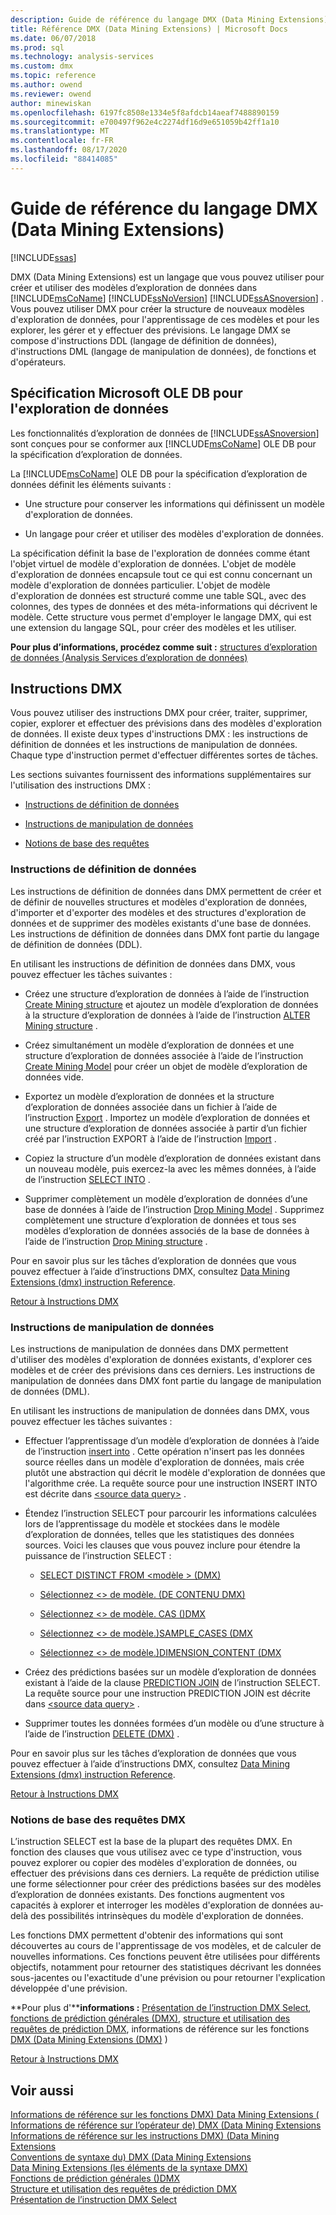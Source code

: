 ```yaml
---
description: Guide de référence du langage DMX (Data Mining Extensions)
title: Référence DMX (Data Mining Extensions) | Microsoft Docs
ms.date: 06/07/2018
ms.prod: sql
ms.technology: analysis-services
ms.custom: dmx
ms.topic: reference
ms.author: owend
ms.reviewer: owend
author: minewiskan
ms.openlocfilehash: 6197fc8508e1334e5f8afdcb14aeaf7488890159
ms.sourcegitcommit: e700497f962e4c2274df16d9e651059b42ff1a10
ms.translationtype: MT
ms.contentlocale: fr-FR
ms.lasthandoff: 08/17/2020
ms.locfileid: "88414085"
---
```

# <a name="data-mining-extensions-dmx-reference"></a>Guide de référence du langage DMX (Data Mining Extensions)
[!INCLUDE[ssas](../includes/applies-to-version/ssas.md)]

  DMX (Data Mining Extensions) est un langage que vous pouvez utiliser pour créer et utiliser des modèles d’exploration de données dans [!INCLUDE[msCoName](../includes/msconame-md.md)] [!INCLUDE[ssNoVersion](../includes/ssnoversion-md.md)] [!INCLUDE[ssASnoversion](../includes/ssasnoversion-md.md)] . Vous pouvez utiliser DMX pour créer la structure de nouveaux modèles d'exploration de données, pour l'apprentissage de ces modèles et pour les explorer, les gérer et y effectuer des prévisions. Le langage DMX se compose d'instructions DDL (langage de définition de données), d'instructions DML (langage de manipulation de données), de fonctions et d'opérateurs.  
  
## <a name="microsoft-ole-db-for-data-mining-specification"></a>Spécification Microsoft OLE DB pour l'exploration de données  
 Les fonctionnalités d’exploration de données de [!INCLUDE[ssASnoversion](../includes/ssasnoversion-md.md)] sont conçues pour se conformer aux [!INCLUDE[msCoName](../includes/msconame-md.md)] OLE DB pour la spécification d’exploration de données.  
  
 La [!INCLUDE[msCoName](../includes/msconame-md.md)] OLE DB pour la spécification d’exploration de données définit les éléments suivants :  
  
-   Une structure pour conserver les informations qui définissent un modèle d'exploration de données.  
  
-   Un langage pour créer et utiliser des modèles d'exploration de données.  
  
 La spécification définit la base de l'exploration de données comme étant l'objet virtuel de modèle d'exploration de données. L'objet de modèle d'exploration de données encapsule tout ce qui est connu concernant un modèle d'exploration de données particulier. L'objet de modèle d'exploration de données est structuré comme une table SQL, avec des colonnes, des types de données et des méta-informations qui décrivent le modèle. Cette structure vous permet d'employer le langage DMX, qui est une extension du langage SQL, pour créer des modèles et les utiliser.  
  
 **Pour plus d’informations, procédez comme suit :** [structures d’exploration de données &#40;Analysis Services d’exploration de données&#41;](https://docs.microsoft.com/analysis-services/data-mining/mining-structures-analysis-services-data-mining)  
  
##  <a name="dmx-statements"></a><a name="BKMK_DMXStatements"></a> Instructions DMX  
 Vous pouvez utiliser des instructions DMX pour créer, traiter, supprimer, copier, explorer et effectuer des prévisions dans des modèles d'exploration de données. Il existe deux types d'instructions DMX : les instructions de définition de données et les instructions de manipulation de données. Chaque type d'instruction permet d'effectuer différentes sortes de tâches.  
  
 Les sections suivantes fournissent des informations supplémentaires sur l'utilisation des instructions DMX :  
  
-   [Instructions de définition de données](#BKMK_DDL)  
  
-   [Instructions de manipulation de données](#BKMK_DML)  
  
-   [Notions de base des requêtes](#BKMK_Queries)  
  
###  <a name="data-definition-statements"></a><a name="BKMK_DDL"></a> Instructions de définition de données  
 Les instructions de définition de données dans DMX permettent de créer et de définir de nouvelles structures et modèles d'exploration de données, d'importer et d'exporter des modèles et des structures d'exploration de données et de supprimer des modèles existants d'une base de données. Les instructions de définition de données dans DMX font partie du langage de définition de données (DDL).  
  
 En utilisant les instructions de définition de données dans DMX, vous pouvez effectuer les tâches suivantes :  
  
-   Créez une structure d’exploration de données à l’aide de l’instruction [Create Mining structure](../dmx/create-mining-structure-dmx.md) et ajoutez un modèle d’exploration de données à la structure d’exploration de données à l’aide de l’instruction [ALTER Mining structure](../dmx/alter-mining-structure-dmx.md) .  
  
-   Créez simultanément un modèle d’exploration de données et une structure d’exploration de données associée à l’aide de l’instruction [Create Mining Model](../dmx/create-mining-model-dmx.md) pour créer un objet de modèle d’exploration de données vide.  
  
-   Exportez un modèle d’exploration de données et la structure d’exploration de données associée dans un fichier à l’aide de l’instruction [Export](../dmx/export-dmx.md) . Importez un modèle d’exploration de données et une structure d’exploration de données associée à partir d’un fichier créé par l’instruction EXPORT à l’aide de l’instruction [Import](../dmx/import-dmx.md) .  
  
-   Copiez la structure d’un modèle d’exploration de données existant dans un nouveau modèle, puis exercez-la avec les mêmes données, à l’aide de l’instruction [SELECT INTO](../dmx/select-into-dmx.md) .  
  
-   Supprimer complètement un modèle d’exploration de données d’une base de données à l’aide de l’instruction [Drop Mining Model](../dmx/drop-mining-model-dmx.md) . Supprimez complètement une structure d’exploration de données et tous ses modèles d’exploration de données associés de la base de données à l’aide de l’instruction [Drop Mining structure](../dmx/drop-mining-structure-dmx.md) .  
  
 Pour en savoir plus sur les tâches d’exploration de données que vous pouvez effectuer à l’aide d’instructions DMX, consultez [Data Mining Extensions &#40;dmx&#41; instruction Reference](../dmx/data-mining-extensions-dmx-statements.md).  
  
 [Retour à Instructions DMX](#BKMK_DMXStatements)  
  
###  <a name="data-manipulation-statements"></a><a name="BKMK_DML"></a> Instructions de manipulation de données  
 Les instructions de manipulation de données dans DMX permettent d'utiliser des modèles d'exploration de données existants, d'explorer ces modèles et de créer des prévisions dans ces derniers. Les instructions de manipulation de données dans DMX font partie du langage de manipulation de données (DML).  
  
 En utilisant les instructions de manipulation de données dans DMX, vous pouvez effectuer les tâches suivantes :  
  
-   Effectuer l’apprentissage d’un modèle d’exploration de données à l’aide de l’instruction [insert into](../dmx/insert-into-dmx.md) . Cette opération n'insert pas les données source réelles dans un modèle d'exploration de données, mais crée plutôt une abstraction qui décrit le modèle d'exploration de données que l'algorithme crée. La requête source pour une instruction INSERT INTO est décrite dans [\<source data query>](../dmx/source-data-query.md) .  
  
-   Étendez l’instruction SELECT pour parcourir les informations calculées lors de l’apprentissage du modèle et stockées dans le modèle d’exploration de données, telles que les statistiques des données sources. Voici les clauses que vous pouvez inclure pour étendre la puissance de l’instruction SELECT :  
  
    -   [SELECT DISTINCT FROM &#60;modèle &#62; &#40;DMX&#41;](../dmx/select-distinct-from-model-dmx.md)  
  
    -   [Sélectionnez &#60;&#62; de modèle. &#40;DE CONTENU DMX&#41;](../dmx/select-from-model-content-dmx.md)  
  
    -   [Sélectionnez &#60;&#62; de modèle. CAS &#40;&#41;DMX ](../dmx/select-from-model-cases-dmx.md)  
  
    -   [Sélectionnez &#60;&#62; de modèle.&#41;SAMPLE_CASES &#40;DMX ](../dmx/select-from-model-sample-cases-dmx.md)  
  
    -   [Sélectionnez &#60;&#62; de modèle.&#41;DIMENSION_CONTENT &#40;DMX ](../dmx/select-from-model-dimension-content-dmx.md)  
  
-   Créez des prédictions basées sur un modèle d’exploration de données existant à l’aide de la clause [PREDICTION JOIN](../dmx/select-from-model-prediction-join-dmx.md) de l’instruction SELECT. La requête source pour une instruction PREDICTION JOIN est décrite dans [\<source data query>](../dmx/source-data-query.md) .  
  
-   Supprimer toutes les données formées d’un modèle ou d’une structure à l’aide de l’instruction [DELETE &#40;DMX&#41;](../dmx/delete-dmx.md) .  
  
 Pour en savoir plus sur les tâches d’exploration de données que vous pouvez effectuer à l’aide d’instructions DMX, consultez [Data Mining Extensions &#40;dmx&#41; instruction Reference](../dmx/data-mining-extensions-dmx-statements.md).  
  
 [Retour à Instructions DMX](#BKMK_DMXStatements)  
  
###  <a name="dmx-query-fundamentals"></a><a name="BKMK_Queries"></a> Notions de base des requêtes DMX  
 L’instruction SELECT est la base de la plupart des requêtes DMX. En fonction des clauses que vous utilisez avec ce type d'instruction, vous pouvez explorer ou copier des modèles d'exploration de données, ou effectuer des prévisions dans ces derniers. La requête de prédiction utilise une forme sélectionner pour créer des prédictions basées sur des modèles d’exploration de données existants. Des fonctions augmentent vos capacités à explorer et interroger les modèles d'exploration de données au-delà des possibilités intrinsèques du modèle d'exploration de données.   
  
 Les fonctions DMX permettent d'obtenir des informations qui sont découvertes au cours de l'apprentissage de vos modèles, et de calculer de nouvelles informations. Ces fonctions peuvent être utilisées pour différents objectifs, notamment pour retourner des statistiques décrivant les données sous-jacentes ou l'exactitude d'une prévision ou pour retourner l'explication développée d'une prévision.  
  
 **Pour plus d'****informations :** [Présentation de l’instruction DMX Select](../dmx/understanding-the-dmx-select-statement.md), [fonctions de prédiction générales &#40;DMX&#41;](../dmx/general-prediction-functions-dmx.md), [structure et utilisation des requêtes de prédiction DMX](../dmx/structure-and-usage-of-dmx-prediction-queries.md), informations de référence sur les fonctions [DMX (Data Mining Extensions &#40;DMX&#41;](../dmx/data-mining-extensions-dmx-function-reference.md) )    
  
 [Retour à Instructions DMX](#BKMK_DMXStatements)  
  
## <a name="see-also"></a>Voir aussi  
 [Informations de référence sur les fonctions DMX&#41; Data Mining Extensions &#40;](../dmx/data-mining-extensions-dmx-function-reference.md)   
 [Informations de référence sur l’opérateur de&#41; DMX &#40;Data Mining Extensions](../dmx/data-mining-extensions-dmx-operator-reference.md)   
 [Informations de référence sur les instructions DMX&#41; &#40;Data Mining Extensions](../dmx/data-mining-extensions-dmx-statements.md)   
 [Conventions de syntaxe du&#41; DMX &#40;Data Mining Extensions](../dmx/data-mining-extensions-dmx-syntax-conventions.md)   
 [Data Mining Extensions &#40;les éléments de la syntaxe DMX&#41;](../dmx/data-mining-extensions-dmx-syntax-elements.md)   
 [Fonctions de prédiction générales &#40;&#41;DMX ](../dmx/general-prediction-functions-dmx.md)   
 [Structure et utilisation des requêtes de prédiction DMX](../dmx/structure-and-usage-of-dmx-prediction-queries.md)   
 [Présentation de l’instruction DMX Select](../dmx/understanding-the-dmx-select-statement.md)  
  
  
